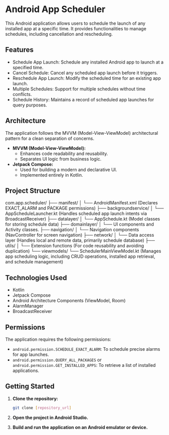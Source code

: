 # Android App Scheduler

This Android application allows users to schedule the launch of any installed app at a specific time. It provides functionalities to manage schedules, including cancellation and rescheduling.

## Features

* Schedule App Launch: Schedule any installed Android app to launch at a specified time.
* Cancel Schedule: Cancel any scheduled app launch before it triggers.
* Reschedule App Launch: Modify the scheduled time for an existing app launch.
* Multiple Schedules: Support for multiple schedules without time conflicts.
* Schedule History: Maintains a record of scheduled app launches for query purposes.

## Architecture

The application follows the MVVM (Model-View-ViewModel) architectural pattern for a clean separation of concerns.

* **MVVM (Model-View-ViewModel):**
    * Enhances code readability and reusability.
    * Separates UI logic from business logic.
* **Jetpack Compose:**
    * Used for building a modern and declarative UI.
    * Implemented entirely in Kotlin.

## Project Structure

com.app.scheduler/
├── manifest/
│   └── AndroidManifest.xml (Declares EXACT_ALARM and PACKAGE permissions)
├── backgroundservice/
│   └── AppScheduleLauncher.kt (Handles scheduled app launch intents via BroadcastReceiver)
├── datalayer/
│   └── AppSchedule.kt (Model classes for storing schedule data)
├── domainlayer/
│   └── UI components and Activity classes.
├── navigation/
│   └── Navigation components (NavController for screen navigation)
├── network/
│   └── Data access layer (Handles local and remote data, primarily schedule database)
├── utils/
│   └── Extension functions (For code reusability and avoiding duplication)
└── viewmodels/
└── SchedulerMainViewModel.kt (Manages app scheduling logic, including CRUD operations, installed app retrieval, and schedule management)


## Technologies Used

* Kotlin
* Jetpack Compose
* Android Architecture Components (ViewModel, Room)
* AlarmManager
* BroadcastReceiver

## Permissions

The application requires the following permissions:

* `android.permission.SCHEDULE_EXACT_ALARM`: To schedule precise alarms for app launches.
* `android.permission.QUERY_ALL_PACKAGES` or `android.permission.GET_INSTALLED_APPS`: To retrieve a list of installed applications.

## Getting Started

1.  **Clone the repository:**

    ```bash
    git clone [repository_url]
    ```

2.  **Open the project in Android Studio.**

3.  **Build and run the application on an Android emulator or device.**

